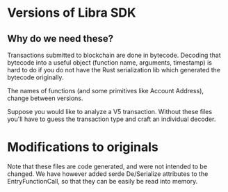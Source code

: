# Versions of Libra SDK

## Why do we need these?
Transactions submitted to blockchain are done in bytecode. Decoding that bytecode into a useful object (function name, arguments, timestamp) is hard to do if you do not have the Rust serialization lib which generated the bytecode originally.

The names of functions (and some primitives like Account Address), change between versions.

Suppose you would like to analyze a V5 transaction. Without these files you'll have to guess the transaction type and craft an individual decoder.

# Modifications to originals
Note that these files are code generated, and were not intended to be changed. We have however added serde De/Serialize attributes to the EntryFunctionCall, so that they can be easily be read into memory.
